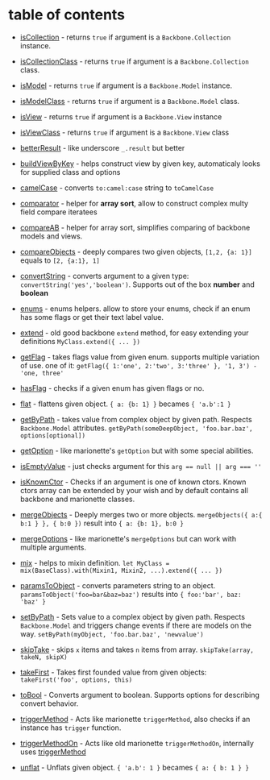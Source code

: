 # table of contents

* [isCollection](#isCollection) - returns `true` if argument is a `Backbone.Collection` instance.


* [isCollectionClass](#isCollectionClass) - returns `true` if argument is a `Backbone.Collection` class.


* [isModel](#isModel) - returns `true` if argument is a `Backbone.Model` instance.


* [isModelClass](#isModelClass) - returns `true` if argument is a `Backbone.Model` class.


* [isView](#isView) - returns `true` if argument is a `Backbone.View` instance


* [isViewClass](#isViewClass) - returns `true` if argument is a `Backbone.View` class


* [betterResult](#betterResult) - like underscore `_.result` but better


* [buildViewByKey](#buildViewByKey) - helps construct view by given key, automaticaly looks for supplied class and options


* [camelCase](#camelCase) - converts `to:camel:case` string to `toCamelCase`


* [comparator](#comparator) - helper for **array sort**, allow to construct complex multy field compare iteratees


* [compareAB](#compareAB) - helper for array sort, simplifies comparing of backbone models and views.


* [compareObjects](#compareObjects) - deeply compares two given objects, `[1,2, {a: 1}]` equals to `[2, {a:1}, 1]`


* [convertString](#convertString) - converts argument to a given type: `convertString('yes','boolean')`. Supports out of the box **number** and **boolean**


* [enums](#enums) - enums helpers. allow to store your enums, check if an enum has some flags or get their text label value.


* [extend](#extend) - old good backbone `extend` method, for easy extending your definitions `MyClass.extend({ ... })`


* [getFlag](#getFlag) - takes flags value from given enum. supports multiple variation of use. one of it: `getFlag({ 1:'one', 2:'two', 3:'three' }, '1, 3') - 'one, three'`


* [hasFlag](#hasFlag) - checks if a given enum has given flags or no. 


* [flat](#flat) - flattens given object. `{ a: {b: 1} }` becames `{ 'a.b':1 }`


* [getByPath](#getByPath) - takes value from complex object by given path. Respects `Backbone.Model` attributes. `getByPath(someDeepObject, 'foo.bar.baz', options[optional])`


* [getOption](#getOption) - like marionette's `getOption` but with some special abilities. 


* [isEmptyValue](#isEmptyValue) - just checks argument for this `arg == null || arg === ''`


* [isKnownCtor](#isKnownCtor) - Checks if an argument is one of known ctors. Known ctors array can be extended by your wish and by default contains all backbone and marionette classes.


* [mergeObjects](#mergeObjects) - Deeply merges two or more objects. `mergeObjects({ a:{ b:1 } }, { b:0 })` result into `{ a: {b: 1}, b:0 }`


* [mergeOptions](#mergeOptions) - like marionette's `mergeOptions` but can work with multiple arguments.


* [mix](#mix) - helps to mixin definition. `let MyClass = mix(BaseClass).with(Mixin1, Mixin2, ...).extend({ ... })`


* [paramsToObject](#paramsToObject) - converts parameters string to an object. `paramsToObject('foo=bar&baz=baz')` results into `{ foo:'bar', baz: 'baz' }`


* [setByPath](#setByPath) - Sets value to a complex object by given path. Respects `Backbone.Model` and triggers change events if there are models on the way. `setByPath(myObject, 'foo.bar.baz', 'newvalue')`


* [skipTake](#skipTake) - skips `x` items and takes `n` items from array. `skipTake(array, takeN, skipX)`


* [takeFirst](#takeFirst) - Takes first founded value from given objects: `takeFirst('foo', options, this)`


* [toBool](#toBool) - Converts argument to boolean. Supports options for describing convert behavior.


* [triggerMethod](#triggerMethod) - Acts like marionette `triggerMethod`, also checks if an instance has `trigger` function.


* [triggerMethodOn](#triggerMethodOn) - Acts like old marionette `triggerMethodOn`, internally uses [triggerMethod](#triggerMethod)


* [unflat](#unflat) - Unflats given object. `{ 'a.b': 1 }` becames `{ a: { b: 1 } }`

